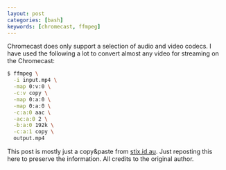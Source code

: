 ```yaml
---
layout: post
categories: [bash]
keywords: [chromecast, ffmpeg]
---
```


Chromecast does only support a selection of audio and video codecs. I have used
the following a lot to convert almost any video for streaming on the Chromecast:

```sh
$ ffmpeg \
  -i input.mp4 \
  -map 0:v:0 \
  -c:v copy \
  -map 0:a:0 \
  -map 0:a:0 \
  -c:a:0 aac \
  -ac:a:0 2 \
  -b:a:0 192k \
  -c:a:1 copy \
  output.mp4
```

This post is mostly just a copy&paste from [stix.id.au](https://www.stix.id.au/wiki/ffmpeg_conversion_for_Chromecast).
Just reposting this here to preserve the information. All credits to the original author.
